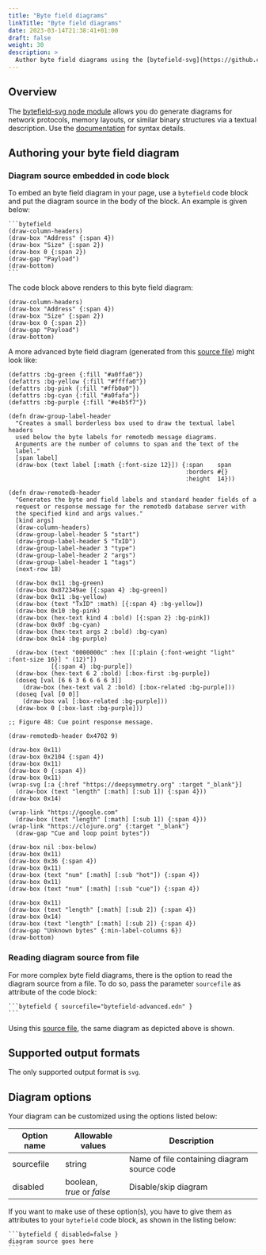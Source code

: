 ```yaml
---
title: "Byte field diagrams"
linkTitle: "Byte field diagrams"
date: 2023-03-14T21:38:41+01:00
draft: false
weight: 30
description: >
  Author byte field diagrams using the [bytefield-svg](https://github.com/Deep-Symmetry/bytefield-svg) node module.
---
```


## Overview

The [bytefield-svg node module](https://github.com/Deep-Symmetry/bytefield-svg) allows you do generate diagrams for network protocols, memory layouts, or similar binary structures via a textual description. Use the [documentation](https://bytefield-svg.deepsymmetry.org) for syntax details.

## Authoring your byte field diagram

### Diagram source embedded in code block

To embed an byte field diagram in your page, use a `bytefield` code block and put the diagram source in the body of the block. An example is given below:

````
```bytefield
(draw-column-headers)
(draw-box "Address" {:span 4})
(draw-box "Size" {:span 2})
(draw-box 0 {:span 2})
(draw-gap "Payload")
(draw-bottom)
```
````
The code block above renders to this byte field diagram:

```bytefield
(draw-column-headers)
(draw-box "Address" {:span 4})
(draw-box "Size" {:span 2})
(draw-box 0 {:span 2})
(draw-gap "Payload")
(draw-bottom)
```

<p/>

A more advanced byte field diagram (generated from this [source file](https://raw.githubusercontent.com/Deep-Symmetry/bytefield-svg/main/test.edn)) might look like:

```bytefield
(defattrs :bg-green {:fill "#a0ffa0"})
(defattrs :bg-yellow {:fill "#ffffa0"})
(defattrs :bg-pink {:fill "#ffb0a0"})
(defattrs :bg-cyan {:fill "#a0fafa"})
(defattrs :bg-purple {:fill "#e4b5f7"})

(defn draw-group-label-header
  "Creates a small borderless box used to draw the textual label headers
  used below the byte labels for remotedb message diagrams.
  Arguments are the number of columns to span and the text of the
  label."
  [span label]
  (draw-box (text label [:math {:font-size 12}]) {:span    span
                                                  :borders #{}
                                                  :height  14}))

(defn draw-remotedb-header
  "Generates the byte and field labels and standard header fields of a
  request or response message for the remotedb database server with
  the specified kind and args values."
  [kind args]
  (draw-column-headers)
  (draw-group-label-header 5 "start")
  (draw-group-label-header 5 "TxID")
  (draw-group-label-header 3 "type")
  (draw-group-label-header 2 "args")
  (draw-group-label-header 1 "tags")
  (next-row 18)

  (draw-box 0x11 :bg-green)
  (draw-box 0x872349ae [{:span 4} :bg-green])
  (draw-box 0x11 :bg-yellow)
  (draw-box (text "TxID" :math) [{:span 4} :bg-yellow])
  (draw-box 0x10 :bg-pink)
  (draw-box (hex-text kind 4 :bold) [{:span 2} :bg-pink])
  (draw-box 0x0f :bg-cyan)
  (draw-box (hex-text args 2 :bold) :bg-cyan)
  (draw-box 0x14 :bg-purple)

  (draw-box (text "0000000c" :hex [[:plain {:font-weight "light" :font-size 16}] " (12)"])
            [{:span 4} :bg-purple])
  (draw-box (hex-text 6 2 :bold) [:box-first :bg-purple])
  (doseq [val [6 6 3 6 6 6 6 3]]
    (draw-box (hex-text val 2 :bold) [:box-related :bg-purple]))
  (doseq [val [0 0]]
    (draw-box val [:box-related :bg-purple]))
  (draw-box 0 [:box-last :bg-purple]))

;; Figure 48: Cue point response message.

(draw-remotedb-header 0x4702 9)

(draw-box 0x11)
(draw-box 0x2104 {:span 4})
(draw-box 0x11)
(draw-box 0 {:span 4})
(draw-box 0x11)
(wrap-svg [:a {:href "https://deepsymmetry.org" :target "_blank"}]
  (draw-box (text "length" [:math] [:sub 1]) {:span 4}))
(draw-box 0x14)

(wrap-link "https://google.com"
  (draw-box (text "length" [:math] [:sub 1]) {:span 4}))
(wrap-link "https://clojure.org" {:target "_blank"}
  (draw-gap "Cue and loop point bytes"))

(draw-box nil :box-below)
(draw-box 0x11)
(draw-box 0x36 {:span 4})
(draw-box 0x11)
(draw-box (text "num" [:math] [:sub "hot"]) {:span 4})
(draw-box 0x11)
(draw-box (text "num" [:math] [:sub "cue"]) {:span 4})

(draw-box 0x11)
(draw-box (text "length" [:math] [:sub 2]) {:span 4})
(draw-box 0x14)
(draw-box (text "length" [:math] [:sub 2]) {:span 4})
(draw-gap "Unknown bytes" {:min-label-columns 6})
(draw-bottom)
```

### Reading diagram source from file

For more complex byte field diagrams, there is the option to read the diagram source from a file. To do so, pass the parameter `sourcefile` as attribute of the code block:

````
```bytefield { sourcefile="bytefield-advanced.edn" }
```
````

Using this [source file](bytefield-advanced.edn), the same diagram as depicted above is shown.

## Supported output formats

The only supported output format is `svg`.

## Diagram options

Your diagram can be customized using the options listed below: 

| Option name     | Allowable values                                  | Description                                  |
|-----------------|---------------------------------------------------|----------------------------------------------|
| sourcefile      | string                                            | Name of file containing diagram source code  |
| disabled        | boolean,<br>_true_ or _false_                     | Disable/skip diagram                         |

If you want to make use of these option(s), you have to give them as attributes to your `bytefield` code block, as shown in the listing below:

````
```bytefield { disabled=false }
diagram source goes here
```
````

